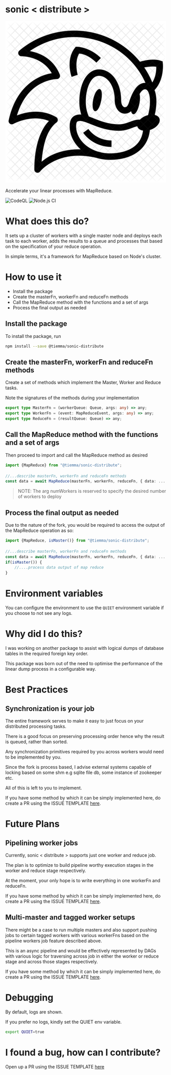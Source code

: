 # sonic < distribute >

![image](https://raw.githubusercontent.com/Tiemma/sonic-core/master/image.png) 

Accelerate your linear processes with MapReduce.

![CodeQL](https://github.com/Tiemma/sonic-distribute/workflows/CodeQL/badge.svg)
![Node.js CI](https://github.com/Tiemma/sonic-distribute/workflows/Node.js%20CI/badge.svg)

# What does this do?

It sets up a cluster of workers with a single master node and deploys each task to each worker, adds the results to a queue and processes that based on the specification of your reduce operation.

In simple terms, it's a framework for MapReduce based on Node's cluster.


# How to use it

- Install the package
- Create the masterFn, workerFn and reduceFn methods
- Call the MapReduce method with the functions and a set of args 
- Process the final output as needed

## Install the package

To install the package, run
```bash
npm install --save @tiemma/sonic-distribute
```

## Create the masterFn, workerFn and reduceFn methods

Create a set of methods which implement the Master, Worker and Reduce tasks.

Note the signatures of the methods during your implementation

```typescript
export type MasterFn = (workerQueue: Queue, args: any) => any;
export type WorkerFn = (event: MapReduceEvent, args: any) => any;
export type ReduceFn = (resultQueue: Queue) => any;
```

## Call the MapReduce method with the functions and a set of args
Then proceed to import and call the MapReduce method as desired

```typescript
import {MapReduce} from "@tiemma/sonic-distribute";

//...describe masterFn, workerFn and reduceFn methods
const data = await MapReduce(masterFn, workerFn, reduceFn, { data: ....anything, numWorkers: desired_number_of_workers})
```

> NOTE: The arg numWorkers is reserved to specify the desired number of workers to deploy

## Process the final output as needed
Due to the nature of the fork, you would be required to access the output of the MapReduce operation as so:

```typescript
import {MapReduce, isMaster()} from "@tiemma/sonic-distribute";

//...describe masterFn, workerFn and reduceFn methods
const data = await MapReduce(masterFn, workerFn, reduceFn, { data: ....anything, numWorkers: desired_number_of_workers})
if(isMaster()) {
    //....process data output of map reduce
}
```

# Environment variables

You can configure the environment to use the `QUIET` environment variable if you choose to not see any logs.

# Why did I do this?

I was working on another package to assist with logical dumps of database tables in the required foreign key order.

This package was born out of the need to optimise the performance of the linear dump process in a configurable way.

# Best Practices

## Synchronization is your job

The entire framework serves to make it easy to just focus on your distributed processing tasks.

There is a good focus on preserving processing order hence why the result is queued, rather than sorted.

Any synchronization primitives required by you across workers would need to be implemented by you.

Since the fork is process based, I advise external systems capable of locking based on some shm e.g sqlite file db, some instance of zookeeper etc.

All of this is left to you to implement.

If you have some method by which it can be simply implemented here, do create a PR using the ISSUE TEMPLATE [here](./.github/ISSUE_TEMPLATE/feature_request.md).


# Future Plans

## Pipelining worker jobs

Currently, sonic < distribute > supports just one worker and reduce job.

The plan is to optimize to build pipeline worthy execution stages in the worker and reduce stage respectively.

At the moment, your only hope is to write everything in one workerFn and reduceFn.

If you have some method by which it can be simply implemented here, do create a PR using the ISSUE TEMPLATE [here](./.github/ISSUE_TEMPLATE/feature_request.md).


## Multi-master and tagged worker setups

There might be a case to run multiple masters and also support pushing jobs to certain tagged workers with various workerFns based on the pipeline workers job feature described above.

This is an async pipeline and would be effectively represented by DAGs with various logic for traversing across job in either the worker or reduce stage and across those stages respectively.

If you have some method by which it can be simply implemented here, do create a PR using the ISSUE TEMPLATE [here](./.github/ISSUE_TEMPLATE/feature_request.md).


# Debugging

By default, logs are shown.

If you prefer no logs, kindly set the QUIET env variable.

```bash
export QUIET=true
```

# I found a bug, how can I contribute?
Open up a PR using the ISSUE TEMPLATE [here](./.github/ISSUE_TEMPLATE/feature_request.md)
